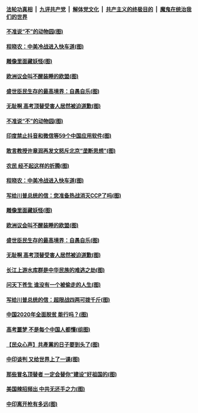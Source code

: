 

####  [法轮功真相](../../../../basic/blob/master/README.md?t=07010102) &nbsp;|&nbsp; [九评共产党](../../../../9ping.md/blob/master/README.md?t=07010102) &nbsp;|&nbsp; [解体党文化](../../../../jtdwh.md/blob/master/README.md?t=07010102)  &nbsp;|&nbsp; [共产主义的终极目的](../../../../gczydzjmd.md/blob/master/README.md?t=07010102) &nbsp;|&nbsp; [魔鬼在统治我们的世界](../../../../mgztzwmdsj.md/blob/master/README.md?t=07010102) 

#### [不准说“不”的动物园(图)](../pages/p4/938192.md?t=07010102) 

#### [程晓农：中美冷战进入快车道(图)](../pages/p4/938157.md?t=07010102) 

#### [雕像里面藏妖怪(图)](../pages/p4/937959.md?t=07010102) 

#### [欧洲议会叫不醒装睡的欧盟(图)](../pages/p4/938033.md?t=07010102) 

#### [盛世臣民生存的最高境界：自愚自乐(图)](../pages/p4/938023.md?t=07010102) 

#### [无耻啊 高考顶替受害人居然被迫道歉(图)](../pages/p4/938030.md?t=07010102) 

#### [不准说“不”的动物园(图)](../pages/p4/938192.md?t=07010102) 

#### [印度禁止抖音和微信等59个中国应用软件(图)](../pages/p4/938164.md?t=07010102) 

#### [敢言教授许章润再发文怒斥北京“垄断思想”(图)](../pages/p4/938162.md?t=07010102) 

#### [农民 经不起这样的折腾(图)](../pages/p4/938158.md?t=07010102) 

#### [程晓农：中美冷战进入快车道(图)](../pages/p4/938157.md?t=07010102) 

#### [写给川普总统的信：您准备热战消灭CCP了吗(图)](../pages/p4/938153.md?t=07010102) 

#### [雕像里面藏妖怪(图)](../pages/p4/937959.md?t=07010102) 

#### [欧洲议会叫不醒装睡的欧盟(图)](../pages/p4/938033.md?t=07010102) 

#### [盛世臣民生存的最高境界：自愚自乐(图)](../pages/p4/938023.md?t=07010102) 

#### [无耻啊 高考顶替受害人居然被迫道歉(图)](../pages/p4/938030.md?t=07010102) 

#### [长江上游水库群是中华民族的难逃之劫(图)](../pages/p4/938022.md?t=07010102) 

#### [问天下苍生 谁没有一个被偷走的人生(图)](../pages/p4/938026.md?t=07010102) 

#### [写给川普总统的信：超限战四两可拨千斤(图)](../pages/p4/938021.md?t=07010102) 

#### [中国2020年全面脱贫 能行吗？(图)](../pages/p4/937928.md?t=07010102) 

#### [高考噩梦 不是每个中国人都懂(组图)](../pages/p4/937927.md?t=07010102) 

#### [【民众心声】共產黨的日子要到头了(图)](../pages/p4/937474.md?t=07010102) 

#### [中印谈判 又给世界上了一课(图)](../pages/p4/937868.md?t=07010102) 

#### [那些冒名顶替者 一定会替你“建设”好祖国的(图)](../pages/p4/937925.md?t=07010102) 

#### [美国辣招频出 中共无还手之力(图)](../pages/p4/937916.md?t=07010102) 

#### [中印离开枪有多远(图)](../pages/p4/937913.md?t=07010102) 


